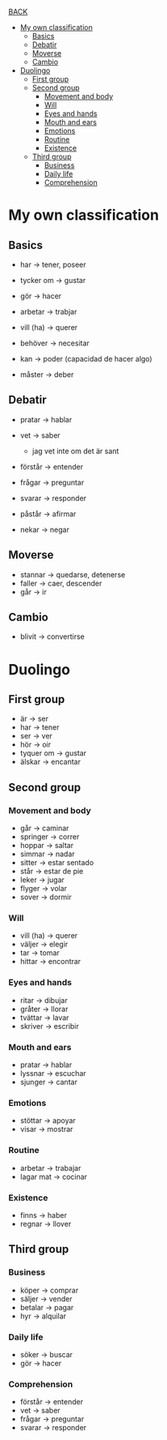 [BACK](./VOCABULARY.md)

- [My own classification](#my-own-classification)
  - [Basics](#basics)
  - [Debatir](#debatir)
  - [Moverse](#moverse)
  - [Cambio](#cambio)
- [Duolingo](#duolingo)
  - [First group](#first-group)
  - [Second group](#second-group)
    - [Movement and body](#movement-and-body)
    - [Will](#will)
    - [Eyes and hands](#eyes-and-hands)
    - [Mouth and ears](#mouth-and-ears)
    - [Emotions](#emotions)
    - [Routine](#routine)
    - [Existence](#existence)
  - [Third group](#third-group)
    - [Business](#business)
    - [Daily life](#daily-life)
    - [Comprehension](#comprehension)

# My own classification

## Basics

- har -> tener, poseer
- tycker om -> gustar

- gör -> hacer
- arbetar -> trabjar


- vill (ha) -> querer
- behöver -> necesitar
- kan -> poder (capacidad de hacer algo)
- måster -> deber

## Debatir

- pratar -> hablar
- vet -> saber
  - jag vet inte om det är sant
- förstår -> entender

- frågar -> preguntar
- svarar -> responder

- påstår -> afirmar
- nekar -> negar

## Moverse

- stannar -> quedarse, detenerse
- faller -> caer, descender
- går -> ir

## Cambio

- blivit -> convertirse

# Duolingo

## First group

- är -> ser
- har -> tener
- ser -> ver
- hör -> oir
- tyquer om -> gustar
- älskar -> encantar

## Second group

### Movement and body

- går -> caminar
- springer -> correr
- hoppar -> saltar
- simmar -> nadar
- sitter -> estar sentado
- står -> estar de pie
- leker -> jugar
- flyger -> volar
- sover -> dormir

### Will

- vill (ha) -> querer
- väljer -> elegir
- tar -> tomar
- hittar -> encontrar

### Eyes and hands

- ritar -> dibujar
- gråter -> llorar
- tvättar -> lavar
- skriver -> escribir

### Mouth and ears

- pratar -> hablar
- lyssnar -> escuchar
- sjunger -> cantar

### Emotions

- stöttar -> apoyar
- visar -> mostrar

### Routine

- arbetar -> trabajar
- lagar mat -> cocinar

### Existence

- finns -> haber
- regnar -> llover

## Third group

### Business

- köper -> comprar
- säljer -> vender
- betalar -> pagar
- hyr -> alquilar

### Daily life

- söker -> buscar
- gör -> hacer

### Comprehension

- förstår -> entender
- vet -> saber
- frågar -> preguntar
- svarar -> responder